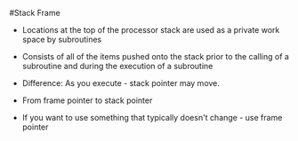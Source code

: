 #Stack Frame

- Locations at the top of the processor stack are used as a private work space by subroutines

- Consists of all of the items pushed onto the stack prior to the calling of a subroutine and during the execution of a subroutine

- Difference: As you execute - stack pointer may move.

- From frame pointer to stack pointer

- If you want to use something that typically doesn't change - use frame pointer

